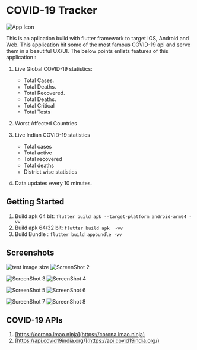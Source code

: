 # COVID-19 Tracker

![App Icon](https://github.com/Shiba-Kar/covid-19_tracker/edit/master/android/app/src/main/res/mipmap-xxxhdpi/ic_launcher.png)

This is an aplication build with flutter framework to target IOS, Android and Web.
This application hit some of the most famous COVID-19 api and serve them in a beautiful UX/UI.
The below points enlists features of this application :

1. Live Global COVID-19 statistics:
    * Total Cases.
    * Total Deaths.
    * Total Recovered.
    * Total Deaths.
    * Total Critical
    * Total Tests

2. Worst Affected Countries

3. Live Indian COVID-19 statistics
   * Total cases
   * Total active
   * Total recovered
   * Total deaths
   * District wise statistics

4. Data updates every 10 minutes.

## Getting Started

1. Build apk 64 bit: `flutter build apk --target-platform android-arm64 -vv`
2. Build apk 64/32 bit: `flutter build apk  -vv`
3. Build Bundle : `flutter build appbundle -vv`

## Screenshots

![test image size](https://github.com/Shiba-Kar/covid-19_tracker/blob/master/screenshots/flutter_01.png) ![ScreenShot 2](https://github.com/Shiba-Kar/covid-19_tracker/blob/master/screenshots/flutter_02.png)

![ScreenShot 3](https://github.com/Shiba-Kar/covid-19_tracker/blob/master/screenshots/flutter_03.png) ![ScreenShot 4](https://github.com/Shiba-Kar/covid-19_tracker/blob/master/screenshots/flutter_04.png)

![ScreenShot 5](https://github.com/Shiba-Kar/covid-19_tracker/blob/master/screenshots/flutter_05.png) ![ScreenShot 6](https://github.com/Shiba-Kar/covid-19_tracker/blob/master/screenshots/flutter_06.png)

![ScreenShot 7](https://github.com/Shiba-Kar/covid-19_tracker/blob/master/screenshots/flutter_07.png) ![ScreenShot 8](https://github.com/Shiba-Kar/covid-19_tracker/blob/master/screenshots/flutter_08.png)

## COVID-19 APIs

 1. [https://corona.lmao.ninja](https://corona.lmao.ninja)
 2. [https://api.covid19india.org/](https://api.covid19india.org/)
